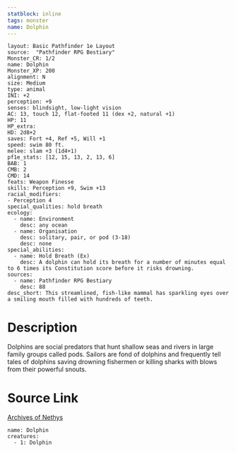 ```yaml
---
statblock: inline
tags: monster
name: Dolphin
---
```

```statblock
layout: Basic Pathfinder 1e Layout
source:  "Pathfinder RPG Bestiary"
Monster_CR: 1/2
name: Dolphin
Monster_XP: 200
alignment: N
size: Medium
type: animal
INI: +2
perception: +9
senses: blindsight, low-light vision
AC: 13, touch 12, flat-footed 11 (dex +2, natural +1)
HP: 11
HP_extra: 
HD: 2d8+2
saves: Fort +4, Ref +5, Will +1
speed: swim 80 ft.
melee: slam +3 (1d4+1)
pf1e_stats: [12, 15, 13, 2, 13, 6]
BAB: 1
CMB: 2
CMD: 14
feats: Weapon Finesse
skills: Perception +9, Swim +13
racial_modifiers:
- Perception 4
special_qualities: hold breath
ecology:
  - name: Environment
    desc: any ocean
  - name: Organisation
    desc: solitary, pair, or pod (3-18)
    desc: none
special_abilities:
  - name: Hold Breath (Ex)
    desc: A dolphin can hold its breath for a number of minutes equal to 6 times its Constitution score before it risks drowning.
sources:
  - name: Pathfinder RPG Bestiary
    desc: 88
desc_short: This streamlined, fish-like mammal has sparkling eyes over a smiling mouth filled with hundreds of teeth.
```
# Description
Dolphins are social predators that hunt shallow seas and rivers in large family groups called pods. Sailors are fond of dolphins and frequently tell tales of dolphins saving drowning fishermen or killing sharks with blows from their powerful snouts.
# Source Link
[Archives of Nethys](https://aonprd.com/MonsterDisplay.aspx?ItemName=Dolphin)
```encounter-table
name: Dolphin
creatures:
  - 1: Dolphin
```
